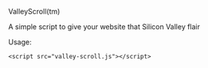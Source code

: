 ValleyScroll(tm)

A simple script to give your website that Silicon Valley flair

Usage:

  ```<script src="valley-scroll.js"></script>```
